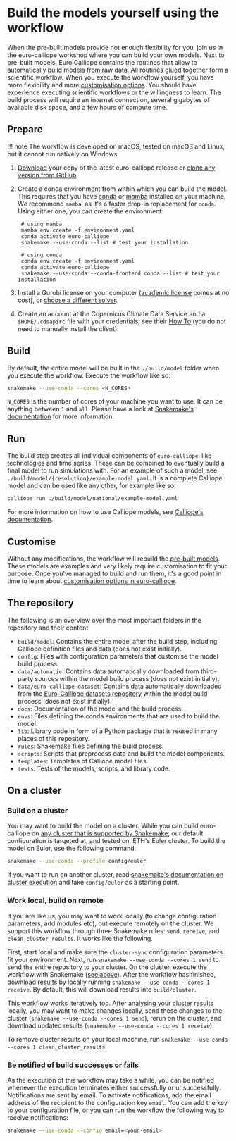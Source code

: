 # Build the models yourself using the workflow

When the pre-built models provide not enough flexibility for you, join us in the euro-calliope workshop where you can build your own models.
Next to pre-built models, Euro Calliope contains the routines that allow to automatically build models from raw data.
All routines glued together form a scientific workflow.
When you execute the workflow yourself, you have more flexibility and more [customisation options](./customisation).
You should have experience executing scientific workflows or the willingness to learn.
The build process will require an internet connection, several gigabytes of available disk space, and a few hours of compute time.

## Prepare

!!! note
    The workflow is developed on macOS, tested on macOS and Linux, but it cannot run natively on Windows.

1. [Download](https://doi.org/10.5281/zenodo.3949793) your copy of the latest euro-calliope release or [clone any version from GitHub](https://github.com/calliope-project/euro-calliope).

2. Create a conda environment from within which you can build the model.
This requires that you have [conda](https://conda.io) or [mamba](https://mamba.readthedocs.io/) installed on your machine.
We recommend `mamba`, as it's a faster drop-in replacement for `conda`.
Using either one, you can create the environment:

        # using mamba
        mamba env create -f environment.yaml
        conda activate euro-calliope
        snakemake --use-conda --list # test your installation

        # using conda
        conda env create -f environment.yaml
        conda activate euro-calliope
        snakemake --use-conda --conda-frontend conda --list # test your installation

3. Install a Gurobi license on your computer ([academic license](https://www.gurobi.com/downloads/end-user-license-agreement-academic/) comes at no cost), or [choose a different solver](./customisation.md#manual).

4. Create an account at the Copernicus Climate Data Service and a `$HOME/.cdsapirc` file with your credentials; see their [How To](https://cds.climate.copernicus.eu/api-how-to) (you do not need to manually install the client).

## Build

By default, the entire model will be built in the `./build/model` folder when you execute the workflow.
Execute the workflow like so:

```bash
snakemake --use-conda --cores <N_CORES>
```

`N_CORES` is the number of cores of your machine you want to use.
It can be anything between `1` and `all`.
Please have a look at [Snakemake's documentation](https://snakemake.readthedocs.io) for more information.

## Run

The build step creates all individual components of `euro-calliope`, like technologies and time series.
These can be combined to eventually build a final model to run simulations with.
For an example of such a model, see `./build/model/{resolution}/example-model.yaml`.
It is a complete Calliope model and can be used like any other, for example like so:

```bash
calliope run ./build/model/national/example-model.yaml
```

For more information on how to use Calliope models, see [Calliope's documentation](https://calliope.readthedocs.io/en/v0.6.7/).

## Customise

Without any modifications, the workflow will rebuild the [pre-built models](./pre-built.md).
These models are examples and very likely require customisation to fit your purpose.
Once you've managed to build and run them, it's a good point in time to learn about [customisation options in euro-calliope](./customisation.md).

## The repository

The following is an overview over the most important folders in the repository and their content.

* `build/model`: Contains the entire model after the build step, including Calliope definition files and data (does not exist initially).
* `config`: Files with configuration parameters that customise the model build process.
* `data/automatic`: Contains data automatically downloaded from third-party sources within the model build process (does not exist initially).
* `data/euro-calliope-dataset`: Contains data automatically downloaded from the [Euro-Calliope datasets repository](https://github.com/calliope-project/euro-calliope-datasets) within the model build process (does not exist initially).
* `docs`: Documentation of the model and the build process.
* `envs`: Files defining the conda environments that are used to build the model.
* `lib`: Library code in form of a Python package that is reused in many places of this repository.
* `rules`: Snakemake files defining the build process.
* `scripts`: Scripts that preprocess data and build the model components.
* `templates`: Templates of Calliope model files.
* `tests`: Tests of the models, scripts, and library code.

## On a cluster

### Build on a cluster

You may want to build the model on a cluster.
While you can build euro-calliope on [any cluster that is supported by Snakemake](https://snakemake.readthedocs.io/en/v6.1.1/executing/cluster.html), our default configuration is targeted at, and tested on, ETH's Euler cluster.
To build the model on Euler, use the following command:

```bash
snakemake --use-conda --profile config/euler
```

If you want to run on another cluster, read [snakemake's documentation on cluster execution](https://snakemake.readthedocs.io/en/v6.1.1/executable.html#cluster-execution) and take `config/euler` as a starting point.

### Work local, build on remote

If you are like us, you may want to work locally (to change configuration parameters, add modules etc), but execute remotely on the cluster.
We support this workflow through three Snakemake rules: `send`, `receive`, and `clean_cluster_results`.
It works like the following.

First, start local and make sure the `cluster-sync` configuration parameters fit your environment.
Next, run `snakemake --use-conda --cores 1 send` to send the entire repository to your cluster.
On the cluster, execute the workflow with Snakemake ([see above](./build.md#build-on-a-cluster)).
After the workflow has finished, download results by locally running `snakemake --use-conda --cores 1 receive`.
By default, this will download results into `build/cluster`.

This workflow works iteratively too.
After analysing your cluster results locally, you may want to make changes locally, send these changes to the cluster (`snakemake --use-conda --cores 1 send`), rerun on the cluster, and download updated results (`snakemake --use-conda --cores 1 receive`).

To remove cluster results on your local machine, run `snakemake --use-conda --cores 1 clean_cluster_results`.

### Be notified of build successes or fails

 As the execution of this workflow may take a while, you can be notified whenever the execution terminates either successfully or unsuccessfully.
 Notifications are sent by email.
 To activate notifications, add the email address of the recipient to the configuration key `email`.
 You can add the key to your configuration file, or you can run the workflow the following way to receive notifications:

```bash
snakemake --use-conda --config email=<your-email>
```
